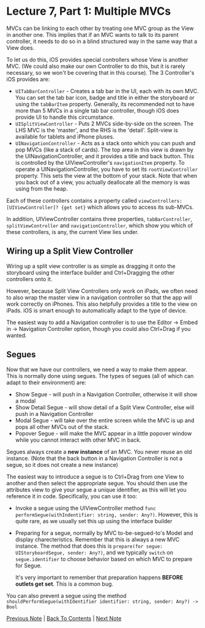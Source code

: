 # Lecture 7, Part 1: Multiple MVCs

MVCs can be linking to each other by treating one MVC group as the View in another one. This implies that if an MVC wants to talk to its parent controller, it needs to do so in a blind structured way in the same way that a View does.

To let us do this, iOS provides special controllers whose View is another MVC. (We could also make our own Controller to do this, but it is rarely necessary, so we won't be covering that in this course). The 3 Controller's iOS provides are:

* `UITabBarController` - Creates a tab bar in the UI, each with its own MVC. You can set the tab bar icon, badge and title in either the storyboard or using the `tabBarItem` property. Generally, its recommended not to have more than 5 MVCs in a single tab bar controller, though iOS does provide UI to handle this circumstance.
* `UISplitViewController` - Puts 2 MVCs side-by-side on the screen. The LHS MVC is the 'master', and the RHS is the 'detail'. Split-view is available for tablets and iPhone pluses.
* `UINavigationController` - Acts as a stack onto which you can push and pop MVCs (like a stack of cards). The top area in this view is drawn by the UINavigationController, and it provides a title and back button. This is controlled by the UIViewController's `navigationItem` property. To operate a UINavigationController, you have to set its `rootViewController` property. This sets the view at the bottom of your stack. Note that when you back out of a view, you actually deallocate all the memory is was using from the heap.

Each of these controllers contains a property called `viewControllers: [UIViewController]? {get set}` which allows you to access its sub-MVCs. 

In addition, UIViewController contains three properties, `tabBarController`, `splitViewController` and `navigationController`, which show you which of these controllers, is any, the current View lies under.

## Wiring up a Split View Controller

Wiring up a split view controller is as simple as dragging it onto the storyboard using the interface builder and Ctrl+Dragging the other controllers onto it.

However, because Split View Controllers only work on iPads, we often need to also wrap the master view in a navigation controller so that the app will work correctly on iPhones. This also helpfully provides a title to the view on iPads. iOS is smart enough to automatically adapt to the type of device.

The easiest way to add a Navigation controller is to use the Editor -> Embed in -> Navigation Controller option, though you could also Ctrl+Drag if you wanted.

## Segues

Now that we have our controllers, we need a way to make them appear. This is normally done using segues. The types of segues (all of which can adapt to their environment) are:

* Show Segue - will push in a Navigation Controller, otherwise it will show a modal
* Show Detail Segue - will show detail of a Split View Controller, else will push in a Navigation Controller
* Modal Segue - will take over the entire screen while the MVC is up and pops all other MVCs out of the stack.
* Popover Segue - will make the MVC appear in a little popover window while you cannot interact with other MVC in back.

Segues always create a **new instance** of an MVC. You never reuse an old instance. (Note that the back button in a Navigation Controller is not a segue, so it does not create a new instance)

The easiest way to introduce a segue is to  Ctrl+Drag from one View to another and then select the appropriate segue. You should then use the attributes view to give your segue a unique identifier, as this will let you reference it in code. Specifically, you can use it too:
* Invoke a segue using the UIViewController method `func performSegue(withIndentifier: string, sender: Any?)`. However, this is quite rare, as we usually set this up using the interface builder
* Preparing for a segue, normally by MVC to-be-segued-to's Model and display charecteristics. Remember that this is always a new MVC instance. The method that does this is `prepare(for segue: UIStoryboardSegue, sender: Any?)`, and we typically `switch` on `segue.identifier` to choose behavior based on which MVC to prepare for Segue.

  It's very important to remember that preparation happens **BEFORE outlets get set**. This is a common bug.
  
You can also prevent a segue using the method `shouldPerformSegue(withIdentifier identifier: string, sender: Any?) -> Bool`

[Previous Note](../Lecture%207%20-%20Multiple%20MVCs%20Timer%20and%20Animation/Part%200%20-%20Intro.md) | [Back To Contents](https://github.com/Firanus/stanford-iOS-lecture-notes) |  [Next Note](../Lecture%207%20-%20Multiple%20MVCs%20Timer%20and%20Animation/Part%202%20-%20Timer.md)
